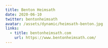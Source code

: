 ```yaml
---
title: Benton Heimsath
date: 2020-06-10
twitter: bentonheimsath
avatar: /assets/dynamic/heimsath-benton.jpg
links:
  - title: bentonheimsath.com
    url: https://www.bentonheimsath.com/
---
```

